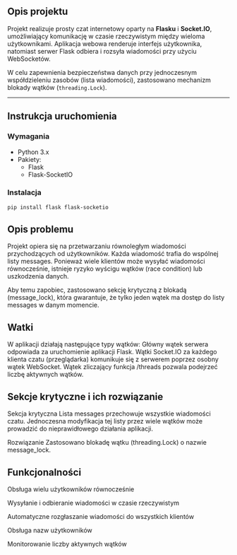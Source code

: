 ## Opis projektu

Projekt realizuje prosty czat internetowy oparty na **Flasku** i **Socket.IO**, umożliwiający komunikację w czasie rzeczywistym między wieloma użytkownikami. Aplikacja webowa renderuje interfejs użytkownika, natomiast serwer Flask odbiera i rozsyła wiadomości przy użyciu WebSocketów.

W celu zapewnienia bezpieczeństwa danych przy jednoczesnym współdzieleniu zasobów (lista wiadomości), zastosowano mechanizm blokady wątków (`threading.Lock`).

---

## Instrukcja uruchomienia

### Wymagania

- Python 3.x
- Pakiety:
  - Flask
  - Flask-SocketIO

### Instalacja

```bash
pip install flask flask-socketio
```

## Opis problemu
Projekt opiera się na przetwarzaniu równoległym wiadomości przychodzących od użytkowników. Każda wiadomość trafia do wspólnej listy messages. Ponieważ wiele klientów może wysyłać wiadomości równocześnie, istnieje ryzyko wyścigu wątków (race condition) lub uszkodzenia danych.

Aby temu zapobiec, zastosowano sekcję krytyczną z blokadą (message_lock), która gwarantuje, że tylko jeden wątek ma dostęp do listy messages w danym momencie.

## Watki
W aplikacji działają następujące typy wątków:
Główny wątek serwera odpowiada za uruchomienie aplikacji Flask.
Wątki Socket.IO	za każdego klienta czatu (przeglądarka) komunikuje się z serwerem poprzez osobny wątek WebSocket.
Wątek zliczający funkcja /threads pozwala podejrzeć liczbę aktywnych wątków.

## Sekcje krytyczne i ich rozwiązanie
Sekcja krytyczna
Lista messages przechowuje wszystkie wiadomości czatu. Jednoczesna modyfikacja tej listy przez wiele wątków może prowadzić do nieprawidłowego działania aplikacji.

Rozwiązanie
Zastosowano blokadę wątku (threading.Lock) o nazwie message_lock.

##  Funkcjonalności
Obsługa wielu użytkowników równocześnie

Wysyłanie i odbieranie wiadomości w czasie rzeczywistym

Automatyczne rozgłaszanie wiadomości do wszystkich klientów

Obsługa nazw użytkowników

Monitorowanie liczby aktywnych wątków